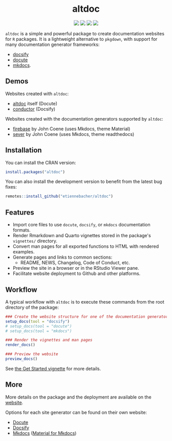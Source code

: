 <div align="center">

<h1> altdoc </h1>

<img src="https://github.com/etiennebacher/altdoc/workflows/R-CMD-check/badge.svg">
<img src="https://codecov.io/gh/etiennebacher/altdoc/branch/master/graph/badge.svg">
<img src="https://img.shields.io/badge/license-MIT-blue">
<a href = "https://altdoc.etiennebacher.com/#/" target = "_blank"><img src="https://img.shields.io/static/v1?label=Website&message=Visit&color=blue"></a>
  
</div>

`altdoc` is a simple and powerful package to create documentation websites for `R` packages. It is a lightweight alternative to `pkgdown`, with support for many documentation generator frameworks:

* [docsify](https://docsify.js.org/#/)
* [docute](https://docute.egoist.dev//)
* [mkdocs](https://www.mkdocs.org/). 

## Demos

Websites created with `altdoc`:

* [altdoc](https://altdoc.etiennebacher.com/) itself (Docute)
* [conductor](https://conductor.etiennebacher.com/) (Docsify)

Websites created with the documentation generators supported by `altdoc`:

* [firebase](https://firebase.john-coene.com/) by John Coene (uses Mkdocs, theme Material)
* [sever](https://sever.john-coene.com/) by John Coene (uses Mkdocs, theme readthedocs)


## Installation

You can install the CRAN version:
```r
install.packages("altdoc")
```

You can also install the development version to benefit from the latest bug fixes:
```r
remotes::install_github("etiennebacher/altdoc")
```

## Features

* Import core files to use `docute`, `docsify`, or `mkdocs` documentation formats.
* Render Rmarkdown and Quarto vignettes stored in the package's `vignettes/` directory.
* Convert man pages for all exported functions to HTML with rendered examples.
* Generate pages and links to common sections:
  - README, NEWS, Changelog, Code of Conduct, etc.
* Preview the site in a browser or in the RStudio Viewer pane.
* Facilitate website deployment to Github and other platforms.


## Workflow

A typical workflow with `altdoc` is to execute these commands from the root directory of the package:

```r
### Create the website structure for one of the documentation generators
setup_docs(tool = "docsify")
# setup_docs(tool = "docute")
# setup_docs(tool = "mkdocs")

### Render the vignettes and man pages
render_docs()

### Preview the website
preview_docs()
```

See [the Get Started vignette](articles/get-started.md) for more details.


## More

More details on the package and the deployment are available on the [website](https://altdoc.etiennebacher.com/#/). 

Options for each site generator can be found on their own website:

* [Docute](https://docute.egoist.dev//)
* [Docsify](https://docsify.js.org/)
* [Mkdocs](https://www.mkdocs.org/) ([Material for Mkdocs](https://squidfunk.github.io/mkdocs-material/))


